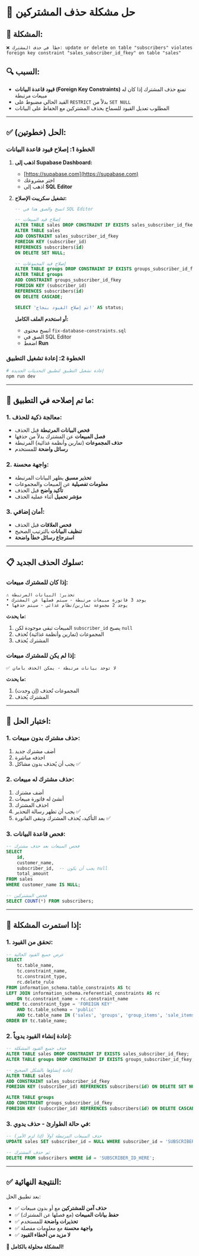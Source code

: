 # 🔧 حل مشكلة حذف المشتركين

## 🚨 **المشكلة:**

```
❌ خطأ في حذف المشترك: update or delete on table "subscribers" violates foreign key constraint "sales_subscriber_id_fkey" on table "sales"
```

## 🔍 **السبب:**

- **قيود قاعدة البيانات (Foreign Key Constraints)** تمنع حذف المشترك إذا كان له مبيعات مرتبطة
- القيد الحالي مضبوط على `RESTRICT` بدلاً من `SET NULL`
- المطلوب تعديل القيود للسماح بحذف المشتركين مع الحفاظ على البيانات

---

## ✅ **الحل (خطوتين):**

### **الخطوة 1: إصلاح قيود قاعدة البيانات**

1. **اذهب إلى Supabase Dashboard:**

   - [https://supabase.com](https://supabase.com)
   - اختر مشروعك
   - اذهب إلى **SQL Editor**

2. **تشغيل سكريبت الإصلاح:**

   ```sql
   -- انسخ والصق هذا في SQL Editor

   -- إصلاح قيد المبيعات
   ALTER TABLE sales DROP CONSTRAINT IF EXISTS sales_subscriber_id_fkey;
   ALTER TABLE sales
   ADD CONSTRAINT sales_subscriber_id_fkey
   FOREIGN KEY (subscriber_id)
   REFERENCES subscribers(id)
   ON DELETE SET NULL;

   -- إصلاح قيد المجموعات
   ALTER TABLE groups DROP CONSTRAINT IF EXISTS groups_subscriber_id_fkey;
   ALTER TABLE groups
   ADD CONSTRAINT groups_subscriber_id_fkey
   FOREIGN KEY (subscriber_id)
   REFERENCES subscribers(id)
   ON DELETE CASCADE;

   SELECT 'تم إصلاح القيود بنجاح!' AS status;
   ```

   **أو استخدم الملف الكامل:**

   - انسخ محتوى `fix-database-constraints.sql`
   - الصق في SQL Editor
   - اضغط **Run**

### **الخطوة 2: إعادة تشغيل التطبيق**

```bash
# إعادة تشغيل التطبيق لتطبيق التحديثات الجديدة
npm run dev
```

---

## 🎯 **ما تم إصلاحه في التطبيق:**

### **1. معالجة ذكية للحذف:**

- **فحص البيانات المرتبطة** قبل الحذف
- **فصل المبيعات** عن المشترك بدلاً من حذفها
- **حذف المجموعات** (تمارين وأنظمة غذائية) المرتبطة
- **رسائل واضحة** للمستخدم

### **2. واجهة محسنة:**

- **تحذير مسبق** يظهر البيانات المرتبطة
- **معلومات تفصيلية** عن المبيعات والمجموعات
- **تأكيد واضح** قبل الحذف
- **مؤشر تحميل** أثناء عملية الحذف

### **3. أمان إضافي:**

- **فحص العلاقات** قبل الحذف
- **تنظيف البيانات** بالترتيب الصحيح
- **استرجاع رسائل خطأ واضحة**

---

## 📋 **سلوك الحذف الجديد:**

### **إذا كان للمشترك مبيعات:**

```
⚠️ تحذير: البيانات المرتبطة
• يوجد 3 فاتورة مبيعات مرتبطة - سيتم فصلها عن المشترك
• يوجد 2 مجموعة تمارين/نظام غذائي - سيتم حذفها
```

**ما يحدث:**

1. المبيعات تبقى موجودة لكن `subscriber_id` يصبح `null`
2. المجموعات (تمارين وأنظمة غذائية) تُحذف
3. المشترك يُحذف

### **إذا لم يكن للمشترك مبيعات:**

```
✅ لا توجد بيانات مرتبطة - يمكن الحذف بأمان
```

**ما يحدث:**

1. المجموعات تُحذف (إن وجدت)
2. المشترك يُحذف

---

## 🧪 **اختبار الحل:**

### **1. حذف مشترك بدون مبيعات:**

1. أضف مشترك جديد
2. احذفه مباشرة
3. يجب أن يُحذف بدون مشاكل ✅

### **2. حذف مشترك له مبيعات:**

1. أضف مشترك
2. أنشئ له فاتورة مبيعات
3. احذف المشترك
4. يجب أن تظهر رسالة التحذير ✅
5. بعد التأكيد، يُحذف المشترك وتبقى الفاتورة ✅

### **3. فحص قاعدة البيانات:**

```sql
-- فحص المبيعات بعد حذف مشترك
SELECT
    id,
    customer_name,
    subscriber_id,  -- يجب أن يكون null
    total_amount
FROM sales
WHERE customer_name IS NULL;

-- فحص المشتركين
SELECT COUNT(*) FROM subscribers;
```

---

## 🚨 **إذا استمرت المشكلة:**

### **1. تحقق من القيود:**

```sql
-- عرض جميع القيود الحالية
SELECT
    tc.table_name,
    tc.constraint_name,
    tc.constraint_type,
    rc.delete_rule
FROM information_schema.table_constraints AS tc
LEFT JOIN information_schema.referential_constraints AS rc
    ON tc.constraint_name = rc.constraint_name
WHERE tc.constraint_type = 'FOREIGN KEY'
    AND tc.table_schema = 'public'
    AND tc.table_name IN ('sales', 'groups', 'group_items', 'sale_items')
ORDER BY tc.table_name;
```

### **2. إعادة إنشاء القيود يدوياً:**

```sql
-- حذف جميع القيود المشكلة
ALTER TABLE sales DROP CONSTRAINT IF EXISTS sales_subscriber_id_fkey;
ALTER TABLE groups DROP CONSTRAINT IF EXISTS groups_subscriber_id_fkey;

-- إعادة إنشاؤها بالشكل الصحيح
ALTER TABLE sales
ADD CONSTRAINT sales_subscriber_id_fkey
FOREIGN KEY (subscriber_id) REFERENCES subscribers(id) ON DELETE SET NULL;

ALTER TABLE groups
ADD CONSTRAINT groups_subscriber_id_fkey
FOREIGN KEY (subscriber_id) REFERENCES subscribers(id) ON DELETE CASCADE;
```

### **3. في حالة الطوارئ - حذف يدوي:**

```sql
-- حذف المبيعات المرتبطة أولاً (إذا لزم الأمر)
UPDATE sales SET subscriber_id = NULL WHERE subscriber_id = 'SUBSCRIBER_ID_HERE';

-- ثم حذف المشترك
DELETE FROM subscribers WHERE id = 'SUBSCRIBER_ID_HERE';
```

---

## ✅ **النتيجة النهائية:**

بعد تطبيق الحل:

- ✅ **حذف آمن للمشتركين** مع أو بدون مبيعات
- ✅ **حفظ بيانات المبيعات** (مع فصلها عن المشترك)
- ✅ **تحذيرات واضحة** للمستخدم
- ✅ **واجهة محسنة** مع معلومات مفصلة
- ✅ **لا مزيد من أخطاء القيود**

**🎉 المشكلة محلولة بالكامل!**
